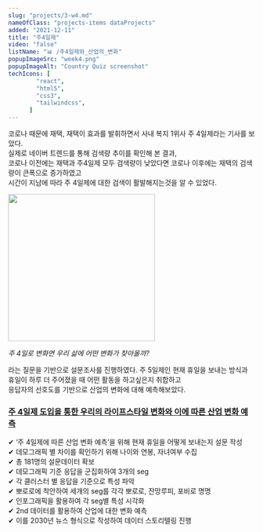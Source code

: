 ```yaml
---
slug: "projects/3-w4.md"
nameOfClass: "projects-items dataProjects"
added: "2021-12-11"
title: "주4일제"
video: "false"
listName: "📊 /주4일제와_산업의_변화"
popupImageSrc: "week4.png"
popupImageAlt: "Country Quiz screenshot"
techIcons: [
        "react",
        "html5",
        "css3",
        "tailwindcss",
      ]
---
```


코로나 때문에 재택, 재택이 효과를 발휘하면서 사내 복지 1위사 주 4일제라는 기사를 보았다.  
실제로 네이버 트렌드를 통해 검색량 추이를 확인해 본 결과,   
코로나 이전에는 재택과 주4일제 모두 검색량이 낮았다면 코로나 이후에는 재택의 검색량이 큰폭으로 증가하였고  
시간이 지남에 따라 주 4일제에 대한 검색이 활발해지는것을 알 수 있었다. 
  
<div style="display:inline-block;vertical-align:top;">
    <img src="https://boysbeanxious22.netlify.app/naver_trend.png" height="300px" style="vertical-align:middle;">
</div>
  
_주 4일로 변화면 우리 삶에 어떤 변화가 찾아올까?_  
  
라는 질문을 기반으로 설문조사를 진행하였다. 주 5일제인 현재 휴일을 보내는 방식과 휴일이 하루 더 주어졌을 때 어떤 활동을 하고싶은지 취합하고  
응답자의 선호도를 기반으로 산업의 변화에 대해 예측해보았다.

### [주 4일제 도입을 통한 우리의 라이프스타일 변화와 이에 따른 산업 변화 예측](https://drive.google.com/file/d/1b3BNdmR3LS7qOhhtCT2wDhLhK9RlfMCN/view?usp=share_link)
✔︎ ‘주 4일제에 따른 산업 변화 예측’을 위해 현재 휴일을 어떻게 보내는지 설문 작성  
✔︎ 데모그래픽 별 차이를 확인하기 위해 나이와 연봉, 자녀여부 수집  
✔︎ 총 181명의 설문데이터 확보  
✔︎ 데모그래픽 기준 응답을 군집화하여 3개의 seg  
✔︎ 각 클러스터 별 응답을 기준으로 특성 파악   
✔︎ 뽀로로에 착안하여 세개의 seg를 각각 뽀로로, 잔망루피, 포비로 명명   
✔︎ 인포그래픽을 활용하여 각 seg별 특성 시각화  
✔︎ 2nd 데이터를 활용하여 산업에 대한 변화 예측  
✔︎ 이를 2030년 뉴스 형식으로 작성하여 데이터 스토리텔링 진행   
   
